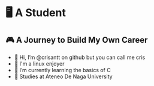 # 🖥️ A Student
## 🎮 A Journey to Build My Own Career
- 👋 Hi, I’m @crisantt on github but you can call me cris
- 👀 I'm a linux enjoyer
- 🌱 I’m currently learning the basics of C
- 🏫 Studies at Ateneo De Naga University

<!---
crscrused/crscrused is a ✨ special ✨ repository because its `README.md` (this file) appears on your GitHub profile.
You can click the Preview link to take a look at your changes.
--->
